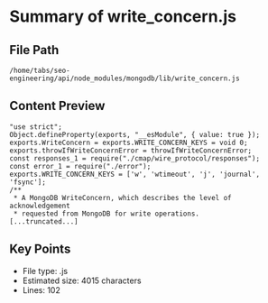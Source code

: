 # Summary of write_concern.js
  
## File Path
`/home/tabs/seo-engineering/api/node_modules/mongodb/lib/write_concern.js`

## Content Preview
```
"use strict";
Object.defineProperty(exports, "__esModule", { value: true });
exports.WriteConcern = exports.WRITE_CONCERN_KEYS = void 0;
exports.throwIfWriteConcernError = throwIfWriteConcernError;
const responses_1 = require("./cmap/wire_protocol/responses");
const error_1 = require("./error");
exports.WRITE_CONCERN_KEYS = ['w', 'wtimeout', 'j', 'journal', 'fsync'];
/**
 * A MongoDB WriteConcern, which describes the level of acknowledgement
 * requested from MongoDB for write operations.
[...truncated...]
```

## Key Points
- File type: .js
- Estimated size: 4015 characters
- Lines: 102
